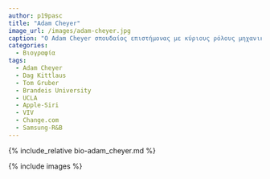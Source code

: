 ```yaml
---
author: p19pasc 
title: "Adam Cheyer"
image_url: /images/adam-cheyer.jpg
caption: "O Adam Cheyer σπουδαίος επιστήμονας με κύριους ρόλους μηχανικός λογισμικού, ειδικός στην τεχνιτή νοημοσύνη και ομιλητής συνέβαλε στην δημιουργία καινοτομιών όπως Apple-Siri και voice assistnat της Samsung ενώ υπήρξε σύμβουλος και συνιδρυτής σε πλατφόρμες και εταιρίες. Κατέχει μεγάλη εμπειρία στο κομμάτι της τεχνολογίας και διαμοιράζεται τις γνώσεις τους με το ευρύ κοινό."
categories:
  - Βιογραφία 
tags:
  - Adam Cheyer
  - Dag Kittlaus
  - Tom Gruber
  - Brandeis University
  - UCLA
  - Apple-Siri
  - VIV 
  - Change.com
  - Samsung-R&B
---
```


{% include_relative bio-adam_cheyer.md %}
 
{% include images %}
